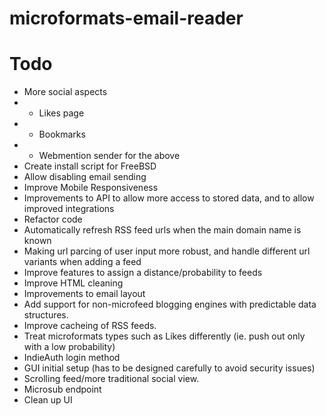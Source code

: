 # microformats-email-reader


# Todo 
* More social aspects
* * Likes page
* * Bookmarks
* * Webmention sender for the above 
* Create install script for FreeBSD
* Allow disabling email sending
* Improve Mobile Responsiveness
* Improvements to API to allow more access to stored data, and to allow improved integrations
* Refactor code
* Automatically refresh RSS feed urls when the main domain name is known
* Making url parcing of user input more robust, and handle different url variants when adding a feed
* Improve features to assign a distance/probability to feeds
* Improve HTML cleaning
* Improvements to email layout
* Add support for non-microfeed blogging engines with predictable data structures.
* Improve cacheing of RSS feeds.
* Treat microformats types such as Likes differently (ie. push out only with a low probability)
* IndieAuth login method
* GUI initial setup (has to be designed carefully to avoid security issues)
* Scrolling feed/more traditional social view. 
* Microsub endpoint 
* Clean up UI 